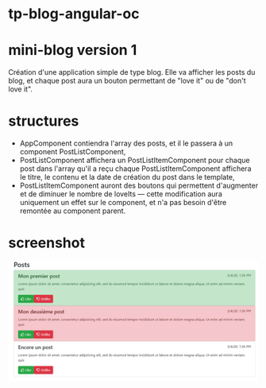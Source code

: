 # tp-blog-angular-oc
# mini-blog version 1
Création d'une application simple de type blog. Elle va afficher les posts du blog, et chaque post aura un bouton permettant de "love it" ou de "don't love it".

# structures
  - AppComponent contiendra l'array des posts, et il le passera à un component PostListComponent,
  - PostListComponent affichera un PostListItemComponent pour chaque post dans l'array qu'il a reçu chaque PostListItemComponent affichera     le titre, le contenu et la date de création du post dans le template,
  - PostListItemComponent auront des boutons qui permettent d'augmenter et de diminuer le nombre de loveIts — cette modification aura uniquement un effet sur le component, et n'a pas besoin d'être remontée au component parent.

# screenshot
![alt tag](https://github.com/handrianasolo/tp-blog-angular-oc/blob/master/mockup.PNG)
